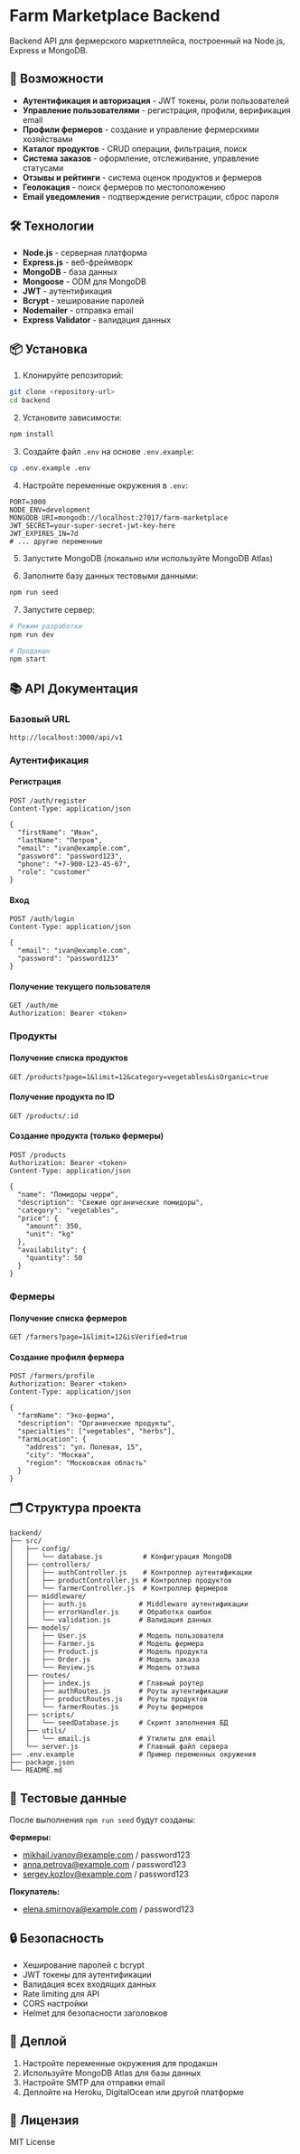# Farm Marketplace Backend

Backend API для фермерского маркетплейса, построенный на Node.js, Express и MongoDB.

## 🚀 Возможности

- **Аутентификация и авторизация** - JWT токены, роли пользователей
- **Управление пользователями** - регистрация, профили, верификация email
- **Профили фермеров** - создание и управление фермерскими хозяйствами
- **Каталог продуктов** - CRUD операции, фильтрация, поиск
- **Система заказов** - оформление, отслеживание, управление статусами
- **Отзывы и рейтинги** - система оценок продуктов и фермеров
- **Геолокация** - поиск фермеров по местоположению
- **Email уведомления** - подтверждение регистрации, сброс пароля

## 🛠 Технологии

- **Node.js** - серверная платформа
- **Express.js** - веб-фреймворк
- **MongoDB** - база данных
- **Mongoose** - ODM для MongoDB
- **JWT** - аутентификация
- **Bcrypt** - хеширование паролей
- **Nodemailer** - отправка email
- **Express Validator** - валидация данных

## 📦 Установка

1. Клонируйте репозиторий:
```bash
git clone <repository-url>
cd backend
```

2. Установите зависимости:
```bash
npm install
```

3. Создайте файл `.env` на основе `.env.example`:
```bash
cp .env.example .env
```

4. Настройте переменные окружения в `.env`:
```env
PORT=3000
NODE_ENV=development
MONGODB_URI=mongodb://localhost:27017/farm-marketplace
JWT_SECRET=your-super-secret-jwt-key-here
JWT_EXPIRES_IN=7d
# ... другие переменные
```

5. Запустите MongoDB (локально или используйте MongoDB Atlas)

6. Заполните базу данных тестовыми данными:
```bash
npm run seed
```

7. Запустите сервер:
```bash
# Режим разработки
npm run dev

# Продакшн
npm start
```

## 📚 API Документация

### Базовый URL
```
http://localhost:3000/api/v1
```

### Аутентификация

#### Регистрация
```http
POST /auth/register
Content-Type: application/json

{
  "firstName": "Иван",
  "lastName": "Петров",
  "email": "ivan@example.com",
  "password": "password123",
  "phone": "+7-900-123-45-67",
  "role": "customer"
}
```

#### Вход
```http
POST /auth/login
Content-Type: application/json

{
  "email": "ivan@example.com",
  "password": "password123"
}
```

#### Получение текущего пользователя
```http
GET /auth/me
Authorization: Bearer <token>
```

### Продукты

#### Получение списка продуктов
```http
GET /products?page=1&limit=12&category=vegetables&isOrganic=true
```

#### Получение продукта по ID
```http
GET /products/:id
```

#### Создание продукта (только фермеры)
```http
POST /products
Authorization: Bearer <token>
Content-Type: application/json

{
  "name": "Помидоры черри",
  "description": "Свежие органические помидоры",
  "category": "vegetables",
  "price": {
    "amount": 350,
    "unit": "kg"
  },
  "availability": {
    "quantity": 50
  }
}
```

### Фермеры

#### Получение списка фермеров
```http
GET /farmers?page=1&limit=12&isVerified=true
```

#### Создание профиля фермера
```http
POST /farmers/profile
Authorization: Bearer <token>
Content-Type: application/json

{
  "farmName": "Эко-ферма",
  "description": "Органические продукты",
  "specialties": ["vegetables", "herbs"],
  "farmLocation": {
    "address": "ул. Полевая, 15",
    "city": "Москва",
    "region": "Московская область"
  }
}
```

## 🗂 Структура проекта

```
backend/
├── src/
│   ├── config/
│   │   └── database.js          # Конфигурация MongoDB
│   ├── controllers/
│   │   ├── authController.js    # Контроллер аутентификации
│   │   ├── productController.js # Контроллер продуктов
│   │   └── farmerController.js  # Контроллер фермеров
│   ├── middleware/
│   │   ├── auth.js             # Middleware аутентификации
│   │   ├── errorHandler.js     # Обработка ошибок
│   │   └── validation.js       # Валидация данных
│   ├── models/
│   │   ├── User.js             # Модель пользователя
│   │   ├── Farmer.js           # Модель фермера
│   │   ├── Product.js          # Модель продукта
│   │   ├── Order.js            # Модель заказа
│   │   └── Review.js           # Модель отзыва
│   ├── routes/
│   │   ├── index.js            # Главный роутер
│   │   ├── authRoutes.js       # Роуты аутентификации
│   │   ├── productRoutes.js    # Роуты продуктов
│   │   └── farmerRoutes.js     # Роуты фермеров
│   ├── scripts/
│   │   └── seedDatabase.js     # Скрипт заполнения БД
│   ├── utils/
│   │   └── email.js            # Утилиты для email
│   └── server.js               # Главный файл сервера
├── .env.example                # Пример переменных окружения
├── package.json
└── README.md
```

## 🧪 Тестовые данные

После выполнения `npm run seed` будут созданы:

**Фермеры:**
- mikhail.ivanov@example.com / password123
- anna.petrova@example.com / password123  
- sergey.kozlov@example.com / password123

**Покупатель:**
- elena.smirnova@example.com / password123

## 🔒 Безопасность

- Хеширование паролей с bcrypt
- JWT токены для аутентификации
- Валидация всех входящих данных
- Rate limiting для API
- CORS настройки
- Helmet для безопасности заголовков

## 🚀 Деплой

1. Настройте переменные окружения для продакшн
2. Используйте MongoDB Atlas для базы данных
3. Настройте SMTP для отправки email
4. Деплойте на Heroku, DigitalOcean или другой платформе

## 📝 Лицензия

MIT License